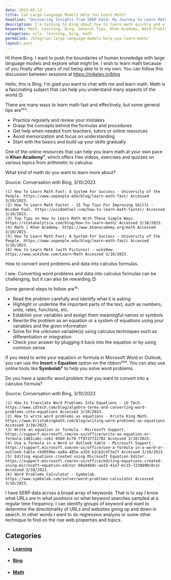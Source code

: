 ```yaml
---
date: 2023-03-13
title: Can Large Language Models Help You Learn Math?
headline: "Uncovering Insights from SERP Data: My Journey to Learn Math Quickly and Effectively"
description: I'm talking to Bing about how to learn math quickly and effectively. We discussed general tips, Khan Academy, and how to convert word problems and data into calculus formulas. I also discovered Symbolab's ms Calculator, which I'm using to analyze SERP data and identify trends in the directionality of URLs and websites. Join me on my journey to learn math and uncover insights from SERP data.
keywords: Math, Learning, Bing, General Tips, Khan Academy, Word Problems, Calculus Formulas, Symbolab's ms Calculator, SERP Data, URLs, Websites, Regression Analysis
categories: urls, learning, bing, math
permalink: /blog/can-large-language-models-help-you-learn-math/
layout: post
---
```



Hi there Bing. I want to push the boundaries of human knowledge with large language models and explore what might be. I wish to learn math because of you finally after years of not being able to in my own. You can follow this discussion between sessions at https://mikelev.in/blog

Hello, this is Bing. I'm glad you want to chat with me and learn math. Math is a fascinating subject that can help you understand many aspects of the world.😊

There are many ways to learn math fast and effectively, but some general tips are¹²³:

- Practice regularly and review your mistakes
- Grasp the concepts behind the formulas and procedures
- Get help when needed from teachers, tutors or online resources
- Avoid memorization and focus on understanding
- Start with the basics and build up your skills gradually

One of the online resources that can help you learn math at your own pace is **Khan Academy**⁵, which offers free videos, exercises and quizzes on various topics from arithmetic to calculus.

What kind of math do you want to learn more about?

Source: Conversation with Bing, 3/10/2023

    (1) How To Learn Math Fast: A System For Success - University of the People. https://www.uopeople.edu/blog/learn-math-fast/ Accessed 3/10/2023.
    (2) How To Learn Math Faster - 15 Top Tips For Improving Skills - Wisdom Fuel. https://wisdomfuel.com/how-to-learn-math-faster/ Accessed 3/10/2023.
    (3) Top Tips on How to Learn Math With These Simple Ways. https://statanalytica.com/blog/how-to-learn-math/ Accessed 3/10/2023.
    (4) Math | Khan Academy. https://www.khanacademy.org/math Accessed 3/10/2023.
    (5) How To Learn Math Fast: A System For Success - University of the People. https://www.uopeople.edu/blog/learn-math-fast/ Accessed 3/10/2023.
    (6) How to Learn Math (with Pictures) - wikiHow. https://www.wikihow.com/Learn-Math Accessed 3/10/2023.

How to convert word problems and data into calculus formulas.

I see. Converting word problems and data into calculus formulas can be challenging, but it can also be rewarding.😊

Some general steps to follow are¹⁵:

- Read the problem carefully and identify what it is asking
- Highlight or underline the important parts of the text, such as numbers, units, rates, functions, etc.
- Establish your variables and assign them meaningful names or symbols
- Rewrite the problem as an equation or a system of equations using your variables and the given information
- Solve for the unknown variable(s) using calculus techniques such as differentiation or integration
- Check your answer by plugging it back into the equation or by using common sense

If you need to write your equation or formula in Microsoft Word or Outlook, you can use the **Insert > Equation** option on the ribbon²³⁴. You can also use online tools like **Symbolab**⁶ to help you solve word problems.

Do you have a specific word problem that you want to convert into a calculus formula?

Source: Conversation with Bing, 3/10/2023

    (1) How to Translate Word Problems Into Equations - iD Tech. https://www.idtech.com/blog/algebra-terms-and-converting-word-problems-into-equations Accessed 3/10/2023.
    (2) How to write word problems as equations - Krista King Math. https://www.kristakingmath.com/blog/writing-word-problems-as-equations Accessed 3/10/2023.
    (3) Write an equation or formula - Microsoft Support. https://support.microsoft.com/en-us/office/write-an-equation-or-formula-1d01cabc-ceb1-458d-bc70-7f9737722702 Accessed 3/10/2023.
    (4) Use a formula in a Word or Outlook table - Microsoft Support. https://support.microsoft.com/en-us/office/use-a-formula-in-a-word-or-outlook-table-cbd0596e-ea8a-485e-a35d-b2cb2c4f3e27 Accessed 3/10/2023.
    (5) Editing equations created using Microsoft Equation Editor. https://support.microsoft.com/en-us/office/editing-equations-created-using-microsoft-equation-editor-08a44b8c-ae15-41a7-bc15-7239890c0cec Accessed 3/10/2023.
    (6) Word Problems Calculator - Symbolab. https://www.symbolab.com/solver/word-problems-calculator Accessed 3/10/2023.

I have SERP data across a broad array of keywords. That is to say I know what URLs are in what positions on what keyword searches sampled at a regular time frequency. I can identify groups of keyword and want to determine the directionality of URLs and websites going up and down in search. In other words I want to do regression analysis or some other technique to find on the rise web properties and topics.



## Categories

<ul>
<li><h4><a href='/learning/'>Learning</a></h4></li>
<li><h4><a href='/bing/'>Bing</a></h4></li>
<li><h4><a href='/math/'>Math</a></h4></li></ul>